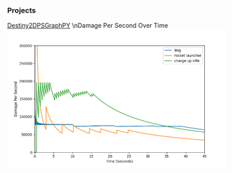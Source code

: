 ### Projects

[Destiny2DPSGraphPY](/d2dps)
\nDamage Per Second Over Time
<img src="images/d2dpsgraphs1.png?raw=true"/>
